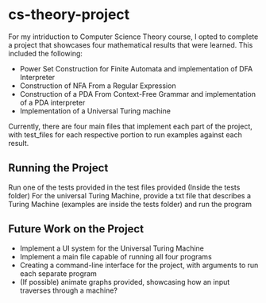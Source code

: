 # cs-theory-project
For my intriduction to Computer Science Theory course, I opted to complete a project that showcases four mathematical results that were learned. This included the following:

* Power Set Construction for Finite Automata and implementation of DFA Interpreter
* Construction of NFA From a Regular Expression
* Construction of a PDA From Context-Free Grammar and implementation of a PDA interpreter
* Implementation of a Universal Turing machine

Currently, there are four main files that implement each part of the project, with test_files for each respective portion to run examples against each result.

## Running the Project
Run one of the tests provided in the test files provided (Inside the tests folder)
For the universal Turing Machine, provide a txt file that describes a Turing Machine (examples are inside the tests folder) and run the program

## Future Work on the Project
* Implement a UI system for the Universal Turing Machine
* Implement a main file capable of running all four programs
* Creating a command-line interface for the project, with arguments to run each separate program
* (If possible) animate graphs provided, showcasing how an input traverses through a machine?
